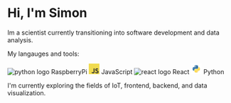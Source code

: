 # Hi, I'm Simon


Im a scientist currently transitioning into software development and data analysis.

My langauges and tools:

<img src="https://avatars.githubusercontent.com/u/1294177?s=200&v=4" alt="python logo" width="24">  RaspberryPi
<img src="https://raw.githubusercontent.com/github/explore/80688e429a7d4ef2fca1e82350fe8e3517d3494d/topics/javascript/javascript.png" alt="javascript logo" width="24">  JavaScript
<img src="https://github.com/user-attachments/assets/5a5284d3-0057-46d6-80a1-a49224b19d04" alt="react logo" width="24">  React
<img src="https://raw.githubusercontent.com/github/explore/80688e429a7d4ef2fca1e82350fe8e3517d3494d/topics/python/python.png" alt="python logo" width="24">  Python


I'm currently exploring the fields of IoT, frontend, backend, and data visualization.
